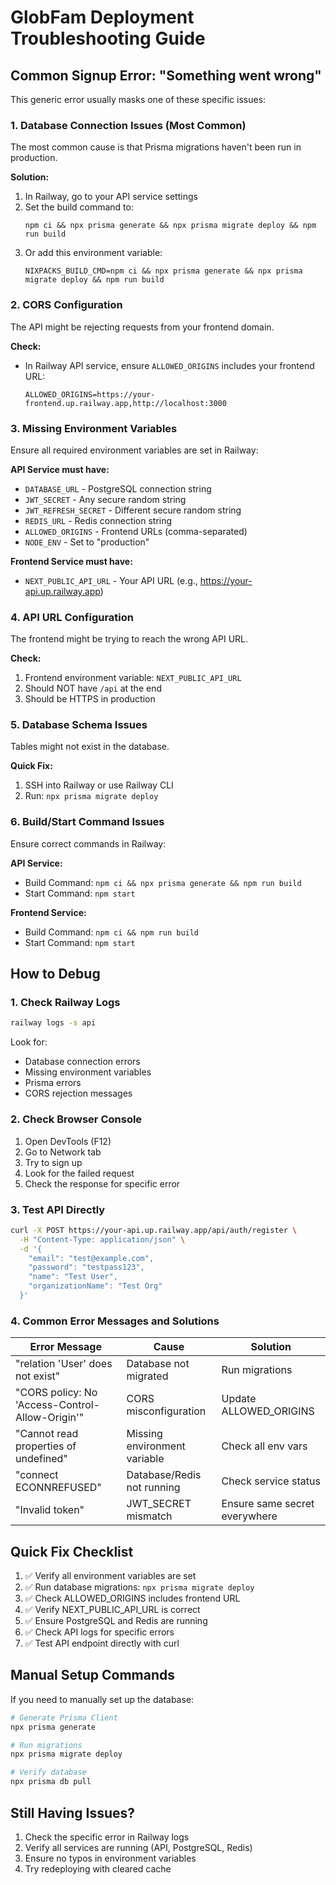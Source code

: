 # GlobFam Deployment Troubleshooting Guide

## Common Signup Error: "Something went wrong"

This generic error usually masks one of these specific issues:

### 1. **Database Connection Issues** (Most Common)
The most common cause is that Prisma migrations haven't been run in production.

**Solution:**
1. In Railway, go to your API service settings
2. Set the build command to:
   ```
   npm ci && npx prisma generate && npx prisma migrate deploy && npm run build
   ```
3. Or add this environment variable:
   ```
   NIXPACKS_BUILD_CMD=npm ci && npx prisma generate && npx prisma migrate deploy && npm run build
   ```

### 2. **CORS Configuration**
The API might be rejecting requests from your frontend domain.

**Check:**
- In Railway API service, ensure `ALLOWED_ORIGINS` includes your frontend URL:
  ```
  ALLOWED_ORIGINS=https://your-frontend.up.railway.app,http://localhost:3000
  ```

### 3. **Missing Environment Variables**
Ensure all required environment variables are set in Railway:

**API Service must have:**
- `DATABASE_URL` - PostgreSQL connection string
- `JWT_SECRET` - Any secure random string
- `JWT_REFRESH_SECRET` - Different secure random string
- `REDIS_URL` - Redis connection string
- `ALLOWED_ORIGINS` - Frontend URLs (comma-separated)
- `NODE_ENV` - Set to "production"

**Frontend Service must have:**
- `NEXT_PUBLIC_API_URL` - Your API URL (e.g., https://your-api.up.railway.app)

### 4. **API URL Configuration**
The frontend might be trying to reach the wrong API URL.

**Check:**
1. Frontend environment variable: `NEXT_PUBLIC_API_URL`
2. Should NOT have `/api` at the end
3. Should be HTTPS in production

### 5. **Database Schema Issues**
Tables might not exist in the database.

**Quick Fix:**
1. SSH into Railway or use Railway CLI
2. Run: `npx prisma migrate deploy`

### 6. **Build/Start Command Issues**
Ensure correct commands in Railway:

**API Service:**
- Build Command: `npm ci && npx prisma generate && npm run build`
- Start Command: `npm start`

**Frontend Service:**
- Build Command: `npm ci && npm run build`
- Start Command: `npm start`

## How to Debug

### 1. Check Railway Logs
```bash
railway logs -s api
```

Look for:
- Database connection errors
- Missing environment variables
- Prisma errors
- CORS rejection messages

### 2. Check Browser Console
1. Open DevTools (F12)
2. Go to Network tab
3. Try to sign up
4. Look for the failed request
5. Check the response for specific error

### 3. Test API Directly
```bash
curl -X POST https://your-api.up.railway.app/api/auth/register \
  -H "Content-Type: application/json" \
  -d '{
    "email": "test@example.com",
    "password": "testpass123",
    "name": "Test User",
    "organizationName": "Test Org"
  }'
```

### 4. Common Error Messages and Solutions

| Error Message | Cause | Solution |
|--------------|-------|----------|
| "relation 'User' does not exist" | Database not migrated | Run migrations |
| "CORS policy: No 'Access-Control-Allow-Origin'" | CORS misconfiguration | Update ALLOWED_ORIGINS |
| "Cannot read properties of undefined" | Missing environment variable | Check all env vars |
| "connect ECONNREFUSED" | Database/Redis not running | Check service status |
| "Invalid token" | JWT_SECRET mismatch | Ensure same secret everywhere |

## Quick Fix Checklist

1. ✅ Verify all environment variables are set
2. ✅ Run database migrations: `npx prisma migrate deploy`
3. ✅ Check ALLOWED_ORIGINS includes frontend URL
4. ✅ Verify NEXT_PUBLIC_API_URL is correct
5. ✅ Ensure PostgreSQL and Redis are running
6. ✅ Check API logs for specific errors
7. ✅ Test API endpoint directly with curl

## Manual Setup Commands

If you need to manually set up the database:

```bash
# Generate Prisma Client
npx prisma generate

# Run migrations
npx prisma migrate deploy

# Verify database
npx prisma db pull
```

## Still Having Issues?

1. Check the specific error in Railway logs
2. Verify all services are running (API, PostgreSQL, Redis)
3. Ensure no typos in environment variables
4. Try redeploying with cleared cache